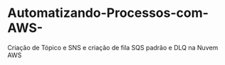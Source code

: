# Automatizando-Processos-com-AWS-
Criação de Tópico e SNS e criação de fila SQS padrão e DLQ na Nuvem AWS
